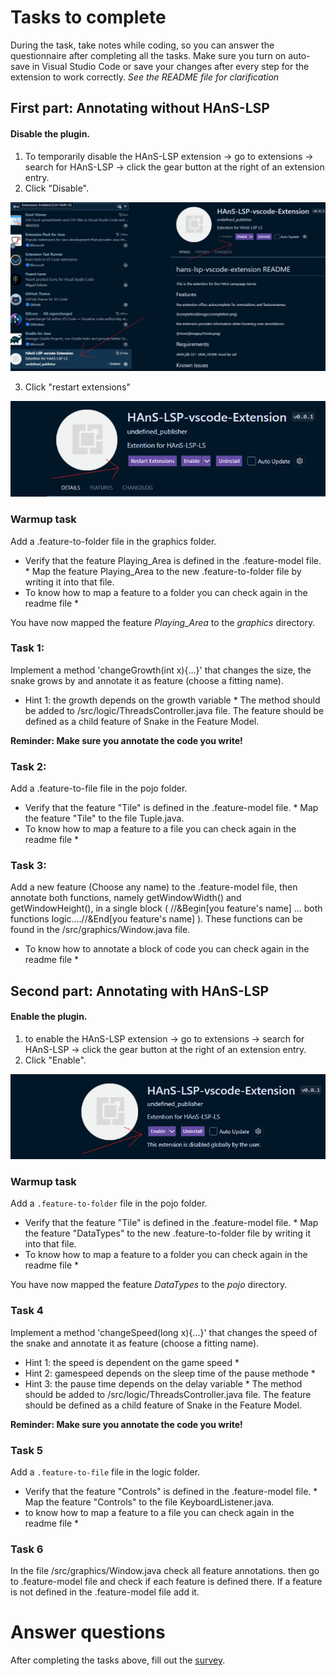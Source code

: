 # Tasks to complete

During the task, take notes while coding, so you can answer the questionnaire after completing all the tasks.
Make sure you turn on auto-save in Visual Studio Code or save your changes after every step for the extension to work correctly.
*See the README file for clarification*

## First part: Annotating without HAnS-LSP

#### Disable the plugin.
1. To temporarily disable the HAnS-LSP extension -> go to extensions -> search for HAnS-LSP -> click the gear button at the right of an extension entry.
2. Click "Disable".

![](disable.png)

3. Click "restart extensions"

![](disable2.png)

### Warmup task

Add a .feature-to-folder file in the graphics folder.
* Verify that the feature Playing_Area is defined in the .feature-model file. * 
Map the feature Playing_Area to the new .feature-to-folder file by writing it into that file.
* To know how to map a feature to a folder you can check again in the readme file *

You have now mapped the feature *Playing_Area* to the *graphics* directory.

### Task 1:

Implement a method 'changeGrowth(int x){...}' that changes the size, the snake grows by and annotate it as feature (choose a fitting name).
* Hint 1: the growth depends on the growth variable *
The method should be added to /src/logic/ThreadsController.java file.
The feature should be defined as a child feature of Snake in the Feature Model. 
 


**Reminder: Make sure you annotate the code you write!**

### Task 2:

Add a .feature-to-file file in the pojo folder.
* Verify that the feature "Tile" is defined in the .feature-model file. * 
Map the feature "Tile" to the file Tuple.java.
* To know how to map a feature to a file you can check again in the readme file *

### Task 3:

Add a new feature (Choose any name) to the .feature-model file, then annotate both functions, namely getWindowWidth() and getWindowHeight(), in a single block ( //&Begin[you feature's name] ... both functions logic....//&End[you feature's name] ).
These functions can be found in the /src/graphics/Window.java file.
* To know how to annotate a block of code you can check again in the readme file *

## Second part: Annotating with HAnS-LSP

#### Enable the plugin.
1. to enable the HAnS-LSP extension -> go to extensions -> search for HAnS-LSP -> click the gear button at the right of an extension entry.
2. Click "Enable".

![](enable.png)

### Warmup task

Add a `.feature-to-folder` file in the pojo folder.
* Verify that the feature "Tile" is defined in the .feature-model file. * 
Map the feature "DataTypes" to the new .feature-to-folder file by writing it into that file.
* To know how to map a feature to a folder you can check again in the readme file *


You have now mapped the feature *DataTypes* to the *pojo* directory.

### Task 4

Implement a method 'changeSpeed(long x){...}' that changes the speed of the snake and annotate it as feature (choose a fitting name).
* Hint 1: the speed is dependent on the game speed *
* Hint 2: gamespeed depends on the sleep time of the pause methode * 
* Hint 3: the pause time depends on the delay variable *
The method should be added to /src/logic/ThreadsController.java file.
The feature should be defined as a child feature of Snake in the Feature Model. 

**Reminder: Make sure you annotate the code you write!**

### Task 5

Add a `.feature-to-file` file in the logic folder.
* Verify that the feature "Controls" is defined in the .feature-model file. * 
Map the feature "Controls" to the file KeyboardListener.java.
* to know how to map a feature to a file you can check again in the readme file *


### Task 6

In the file /src/graphics/Window.java check all feature annotations. then go to .feature-model file and check if each feature is defined there. If a feature is not defined in the .feature-model file add it.

# Answer questions
After completing the tasks above, fill out the [survey](https://docs.google.com/forms/d/e/1FAIpQLSdcpbnTASBGH6cRMHw2DUJWOQm3MigtSJPRo37Q_eYchaOqZg/viewform?usp=sf_link).
